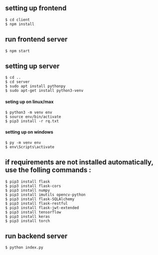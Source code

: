 ## setting up frontend
    $ cd client  
    $ npm install  
  

## run frontend server
    $ npm start 

## setting up server
    $ cd ..  
    $ cd server   
    $ sudo apt install pythonpy
    $ sudo apt-get install python3-venv
    
#### seting up on linux/max
    $ python3 -m venv env  
    $ source env/bin/activate  
    $ pip3 install -r rq.txt
    
#### setting up on windows
    $ py -m venv env  
    $ env\Scripts\activate  
     
## if requirements are not installed automatically, use the folling commands :
    $ pip3 install flask
    $ pip3 install flask-cors
    $ pip3 install numpy
    $ pip3 install imutils opencv-python
    $ pip3 install flask-SQLAlchemy
    $ pip3 install flask-restful
    $ pip3 install flask-jwt-extended
    $ pip3 install tensorflow
    $ pip3 install keras
    $ pip3 install torch  
  
  
## run backend server
    $ python index.py
